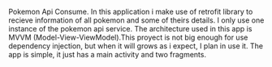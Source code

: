 Pokemon Api Consume. In this application i make use of retrofit library to recieve information of all pokemon
and some of theirs details. I only use one instance of the pokemon api service. The architecture used in this app
is MVVM (Model-View-ViewModel).This proyect is not big enough for use dependency injection, but when it will grows as i 
expect, I plan in use it. The app is simple, it just has a main activity and two fragments.
